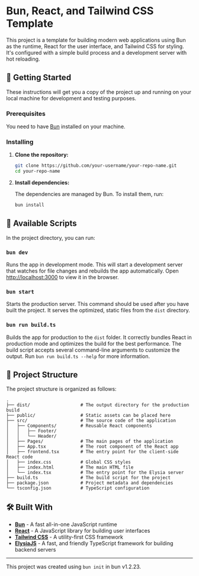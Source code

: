 # Bun, React, and Tailwind CSS Template

This project is a template for building modern web applications using Bun as the runtime, React for the user interface, and Tailwind CSS for styling. It's configured with a simple build process and a development server with hot reloading.

## 🚀 Getting Started

These instructions will get you a copy of the project up and running on your local machine for development and testing purposes.

### Prerequisites

You need to have [Bun](https://bun.sh/) installed on your machine.

### Installing

1.  **Clone the repository:**

    ```bash
    git clone https://github.com/your-username/your-repo-name.git
    cd your-repo-name
    ```

2.  **Install dependencies:**

    The dependencies are managed by Bun. To install them, run:

    ```bash
    bun install
    ```

## 📜 Available Scripts

In the project directory, you can run:

### `bun dev`

Runs the app in development mode. This will start a development server that watches for file changes and rebuilds the app automatically. Open [http://localhost:3000](http://localhost:3000) to view it in the browser.

### `bun start`

Starts the production server. This command should be used after you have built the project. It serves the optimized, static files from the `dist` directory.

### `bun run build.ts`

Builds the app for production to the `dist` folder. It correctly bundles React in production mode and optimizes the build for the best performance. The build script accepts several command-line arguments to customize the output. Run `bun run build.ts --help` for more information.

## 📁 Project Structure

The project structure is organized as follows:

```
.
├── dist/                   # The output directory for the production build
├── public/                 # Static assets can be placed here
├── src/                    # The source code of the application
│   ├── Components/         # Reusable React components
│   │   ├── Footer/
│   │   └── Header/
│   ├── Pages/              # The main pages of the application
│   ├── App.tsx             # The root component of the React app
│   ├── frontend.tsx        # The entry point for the client-side React code
│   ├── index.css           # Global CSS styles
│   ├── index.html          # The main HTML file
│   └── index.tsx           # The entry point for the Elysia server
├── build.ts                # The build script for the project
├── package.json            # Project metadata and dependencies
└── tsconfig.json           # TypeScript configuration
```

## 🛠️ Built With

*   [**Bun**](https://bun.sh/) - A fast all-in-one JavaScript runtime
*   [**React**](https://reactjs.org/) - A JavaScript library for building user interfaces
*   [**Tailwind CSS**](https://tailwindcss.com/) - A utility-first CSS framework
*   [**ElysiaJS**](https://elysiajs.com/) - A fast, and friendly TypeScript framework for building backend servers

---
This project was created using `bun init` in bun v1.2.23.

